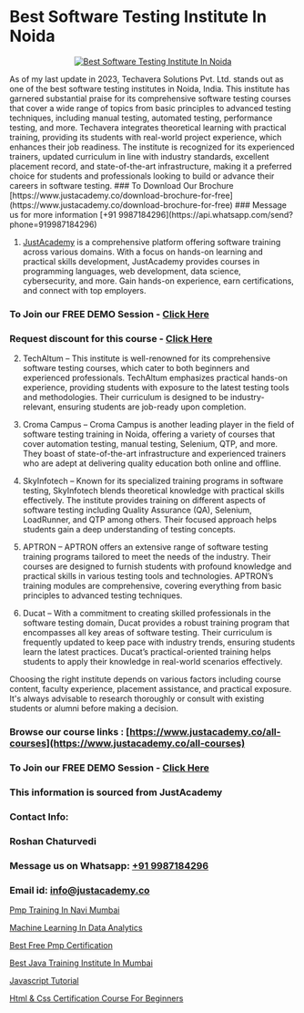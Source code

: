 # Best Software Testing Institute In Noida

<p align="center">
  <a href="https://justacademy.co/program-detail/software-testing">
    <img src="https://justacademy.co/storage2/program_images/1704700438.webp" alt="Best Software Testing Institute In Noida">
  </a>
</p>
As of my last update in 2023, Techavera Solutions Pvt. Ltd. stands out as one of the best software testing institutes in Noida, India. This institute has garnered substantial praise for its comprehensive software testing courses that cover a wide range of topics from basic principles to advanced testing techniques, including manual testing, automated testing, performance testing, and more. Techavera integrates theoretical learning with practical training, providing its students with real-world project experience, which enhances their job readiness. The institute is recognized for its experienced trainers, updated curriculum in line with industry standards, excellent placement record, and state-of-the-art infrastructure, making it a preferred choice for students and professionals looking to build or advance their careers in software testing.
### To Download Our Brochure [https://www.justacademy.co/download-brochure-for-free](https://www.justacademy.co/download-brochure-for-free)
### Message us for more information [+91 9987184296](https://api.whatsapp.com/send?phone=919987184296)

1) [JustAcademy](https://justacademy.co) is a comprehensive platform offering software training across various domains. With a focus on hands-on learning and practical skills development, JustAcademy provides courses in programming languages, web development, data science, cybersecurity, and more. Gain hands-on experience, earn certifications, and connect with top employers.

### To Join our FREE DEMO Session - [Click Here](https://www.justacademy.co/register-for-course-demo/)
### Request discount for this course - [Click Here](https://justacademy.co/contact-us/)

2) TechAltum – This institute is well-renowned for its comprehensive software testing courses, which cater to both beginners and experienced professionals. TechAltum emphasizes practical hands-on experience, providing students with exposure to the latest testing tools and methodologies. Their curriculum is designed to be industry-relevant, ensuring students are job-ready upon completion.

3) Croma Campus – Croma Campus is another leading player in the field of software testing training in Noida, offering a variety of courses that cover automation testing, manual testing, Selenium, QTP, and more. They boast of state-of-the-art infrastructure and experienced trainers who are adept at delivering quality education both online and offline.

4) SkyInfotech – Known for its specialized training programs in software testing, SkyInfotech blends theoretical knowledge with practical skills effectively. The institute provides training on different aspects of software testing including Quality Assurance (QA), Selenium, LoadRunner, and QTP among others. Their focused approach helps students gain a deep understanding of testing concepts.

5) APTRON – APTRON offers an extensive range of software testing training programs tailored to meet the needs of the industry. Their courses are designed to furnish students with profound knowledge and practical skills in various testing tools and technologies. APTRON’s training modules are comprehensive, covering everything from basic principles to advanced testing techniques.

6) Ducat – With a commitment to creating skilled professionals in the software testing domain, Ducat provides a robust training program that encompasses all key areas of software testing. Their curriculum is frequently updated to keep pace with industry trends, ensuring students learn the latest practices. Ducat’s practical-oriented training helps students to apply their knowledge in real-world scenarios effectively.

Choosing the right institute depends on various factors including course content, faculty experience, placement assistance, and practical exposure. It's always advisable to research thoroughly or consult with existing students or alumni before making a decision.

### Browse our course links : [https://www.justacademy.co/all-courses](https://www.justacademy.co/all-courses) 
### To Join our FREE DEMO Session - [Click Here](https://www.justacademy.co/register-for-course-demo)


### This information is sourced from JustAcademy
### Contact Info:
### Roshan Chaturvedi
### Message us on Whatsapp: [+91 9987184296](https://api.whatsapp.com/send?phone=919987184296)
### Email id: [info@justacademy.co](mailto:info@justacademy.co)
                
[Pmp Training In Navi Mumbai](https://www.linkedin.com/pulse/pmp-training-navi-mumbai-justacademy-portland-vd0mf?trackingId=YAyJW9NogVS%2FcX3ByBXEzg%3D%3D&lipi=urn%3Ali%3Apage%3Ad_flagship3_company_admin%3B4wvQoxRzQS6F4YizGcy96A%3D%3D)

[Machine Learning In Data Analytics](https://www.linkedin.com/pulse/machine-learning-data-analytics-justacademy-belfast-3bnge?trackingId=BXznn2FoOuT5KBWc9qPC%2FQ%3D%3D&lipi=urn%3Ali%3Apage%3Ad_flagship3_company_admin%3BOulg0aX4Sr2isWcwcbyj2w%3D%3D)

[Best Free Pmp Certification](https://medium.com/@AkashSingh2052/best-free-pmp-certification-64d5f554e1c4)

[Best Java Training Institute In Mumbai](https://medium.com/@mistersumit961/best-java-training-institute-in-mumbai-17c6b702baf8)

[Javascript Tutorial](https://justacademyin.github.io/Articles/Javascript-Tutorial)

[Html & Css Certification Course For Beginners](https://justacademyin.github.io/justacademy/html-&-css-certification-course-for-beginners)

